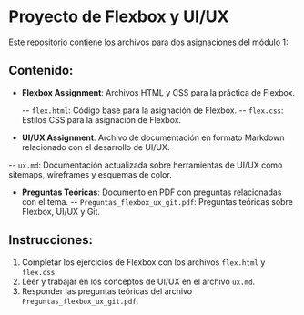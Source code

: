 # Proyecto de Flexbox y UI/UX 

Este repositorio contiene los archivos para dos asignaciones del módulo 1: 
## Contenido: 
- **Flexbox Assignment**: Archivos HTML y CSS para la práctica de Flexbox.
  
  -- `flex.html`: Código base para la asignación de Flexbox. 
  -- `flex.css`: Estilos CSS para la asignación de Flexbox. 
  
- **UI/UX Assignment**: Archivo de documentación en formato Markdown relacionado con el desarrollo de UI/UX.
  
 -- `ux.md`: Documentación actualizada sobre herramientas de UI/UX como sitemaps, wireframes y esquemas de color.
 
- **Preguntas Teóricas**: Documento en PDF con preguntas relacionadas con el tema.     -- `Preguntas_flexbox_ux_git.pdf`: Preguntas teóricas sobre Flexbox, UI/UX y Git. 

## Instrucciones: 
1. Completar los ejercicios de Flexbox con los archivos `flex.html` y `flex.css`. 
2. Leer y trabajar en los conceptos de UI/UX en el archivo `ux.md`. 
3. Responder las preguntas teóricas del archivo `Preguntas_flexbox_ux_git.pdf`.
